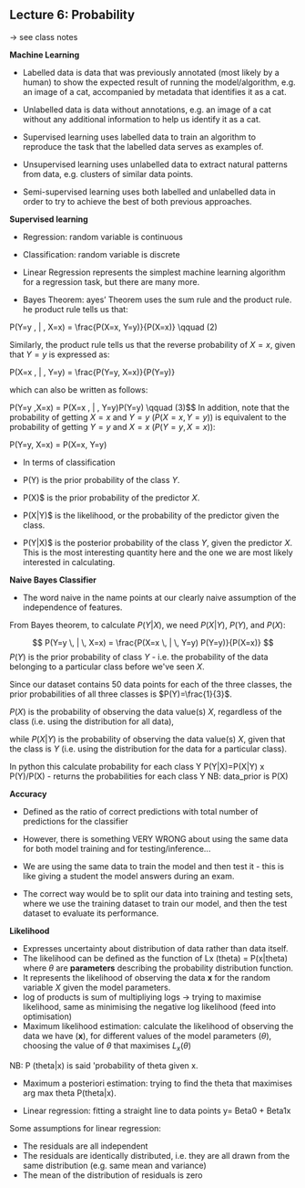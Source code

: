 ## Lecture 6: Probability


-> see class notes

**Machine Learning**

- Labelled data is data that was previously annotated (most likely by a human) to show the expected result of running the model/algorithm, e.g. an image of a cat, accompanied by metadata that identifies it as a cat.
- Unlabelled data is data without annotations, e.g. an image of a cat without any additional information to help us identify it as a cat.

- Supervised learning uses labelled data to train an algorithm to reproduce the task that the labelled data serves as examples of.
- Unsupervised learning uses unlabelled data to extract natural patterns from data, e.g. clusters of similar data points.
- Semi-supervised learning uses both labelled and unlabelled data in order to try to achieve the best of both previous approaches.


**Supervised learning**

- Regression: random variable is continuous
- Classification: random variable is discrete

- Linear Regression represents the simplest machine learning algorithm for a regression task, but there are many more. 

- Bayes Theorem: ayes’ Theorem uses the sum rule and the product rule.
he product rule tells us that:

P(Y=y \, | \, X=x) = \frac{P(X=x, Y=y)}{P(X=x)}
\qquad (2)

Similarly, the product rule tells us that the reverse probability of $X=x$, given that $Y=y$ is expressed as:


P(X=x \, | \, Y=y) = \frac{P(Y=y, X=x)}{P(Y=y)}

which can also be written as follows:


P(Y=y ,X=x) = P(X=x \, | \, Y=y)P(Y=y)
\qquad (3)$$
In addition, note that the probability of getting $X=x$ and $Y=y$ ($P(X=x ,Y=y)$) is equivalent to the probability of getting $Y=y$ and $X=x$ ($P(Y=y ,X=x)$):


P(Y=y, X=x) = P(X=x, Y=y)

- In terms of classification

- P(Y) is the prior probability of the class $Y$.
- P(X)$ is the prior probability of the predictor $X$.
- P(X|Y)$ is the likelihood, or the probability of the predictor given the class. 
- P(Y|X)$ is the posterior probability of the class $Y$, given the predictor $X$. This is the most interesting quantity here and the one we are most likely interested in calculating.


**Naive Bayes Classifier**


- The word naive in the name points at our clearly naive assumption of the independence of features.

From Bayes theorem, to calculate $P(Y|X)$, we need $P(X|Y)$, $P(Y)$, and $P(X)$:

$$
P(Y=y \, | \, X=x) = \frac{P(X=x \, | \, Y=y) P(Y=y)}{P(X=x)}
$$
$P(Y)$ is the prior probability of class $Y$ - i.e. the probability of the data belonging to a particular class before we've seen $X$.

Since our dataset contains 50 data points for each of the three classes, the prior probabilities of all three classes is $P(Y)=\frac{1}{3}$.

$P(X)$ is the probability of observing the data value(s) $X$, regardless of the class (i.e. using the distribution for all data),

while $P(X|Y)$ is the probability of observing the data value(s) $X$, given that the class is $Y$ (i.e. using the distribution for the data for a particular class).

In python this calculate probability for each class Y
P(Y|X)=P(X|Y) x P(Y)/P(X) - returns the probabilities for each class Y
NB: data_prior is P(X)


**Accuracy**

- Defined as the ratio of correct predictions with total number of predictions for the classifier
- However, there is something VERY WRONG about using the same data for both model training and for testing/inference...

- We are using the same data to train the model and then test it - this is like giving a student the model answers during an exam. 
- The correct way would be to split our data into training and testing sets, where we use the training dataset to train our model, and then the test dataset to evaluate its performance.

**Likelihood**

- Expresses uncertainty about distribution of data rather than data itself.
- The likelihood can be defined as the function of Lx (theta) = P(x|theta) where $\theta$ are **parameters** describing the probability distribution function. 
- It represents the likelihood of observing the data $\mathbf{x}$ for the random variable $X$ given the model parameters.
- log of products is sum of multipliying logs -> trying to maximise likelihood, same as minimising the negative log likelihood (feed into optimisation)
- Maximum likelihood estimation: calculate the likelihood of observing the data we have ($\mathbf{x}$), for different values of the model parameters ($\theta$), choosing the value of $\theta$ that maximises $L_x(\theta)$

NB: P (theta|x) is said 'probability of theta given x. 

- Maximum a posteriori estimation: trying to find the theta that maximises arg max theta P(theta|x). 

- Linear regression:  fitting a straight line to data points
y= Beta0 + Beta1x

Some assumptions for linear regression: 
- The residuals are all independent 
- The residuals are identically distributed, i.e. they are all drawn from the same distribution (e.g. same mean and variance) 
- The mean of the distribution of residuals is zero















